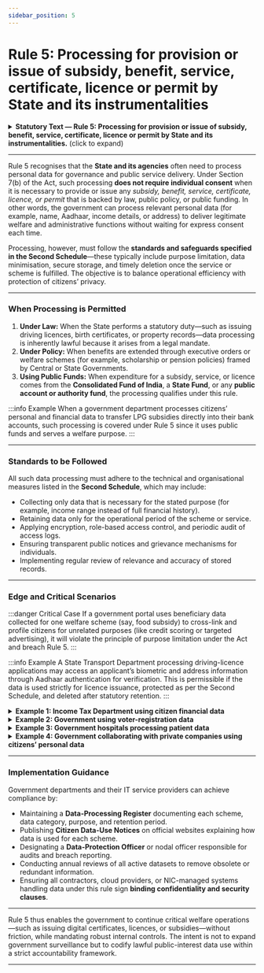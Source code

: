 ```yaml
---
sidebar_position: 5
---
```


# Rule 5: Processing for provision or issue of subsidy, benefit, service, certificate, licence or permit by State and its instrumentalities

<details>
  <summary><strong>Statutory Text — Rule 5: Processing for provision or issue of subsidy, benefit, service, certificate, licence or permit by State and its instrumentalities.</strong> (click to expand)</summary>

5. Processing for provision or issue of subsidy, benefit, service, certificate, licence or permit by State and its instrumentalities.—(1) The State and any of its instrumentalities may process the personal data of a Data Principal under clause (b) of section 7 of the Act to provide or to issue to her any subsidy, benefit, service, certificate, licence or permit that is provided or issued under law or policy or using public funds. <br></br>(2) Processing under this rule shall be done following the standards specified in Second Schedule. <br></br>(3) In this rule and Second Schedule, the reference to any subsidy, benefit, service, certificate, licence or permit that is provided or issued— <br></br>(a) under law shall be construed as a reference to provision or issuance of such subsidy, benefit, service, certificate, licence or permit in exercise of any power of or the performance of any function by the State or any of its instrumentalities under any law for the time being in force; <br></br>(b) under policy shall be construed as a reference to provision or issuance of such subsidy, benefit, service, certificate, licence or permit under any policy or instruction issued by the Central Government or a State Government in exercise of its executive power; and <br></br>(c) using public funds shall be construed as a reference to provision or issuance of such subsidy, benefit, service, certificate, licence or permit by incurring expenditure on the same from, or with accrual of receipts to,—(i) in case of the Central Government or a State Government, the Consolidated Fund of India or the Consolidated Fund of the State or the public account of India or the public account of the State; or (ii) in case of any local or other authority within the territory of India or under the control of the Government of India or of any State, the fund or funds of such authority.
</details>

---

Rule 5 recognises that the **State and its agencies** often need to process personal data for governance and public service delivery. Under Section 7(b) of the Act, such processing **does not require individual consent** when it is necessary to provide or issue any *subsidy, benefit, service, certificate, licence, or permit* that is backed by law, public policy, or public funding. In other words, the government can process relevant personal data (for example, name, Aadhaar, income details, or address) to deliver legitimate welfare and administrative functions without waiting for express consent each time.

Processing, however, must follow the **standards and safeguards specified in the Second Schedule**—these typically include purpose limitation, data minimisation, secure storage, and timely deletion once the service or scheme is fulfilled. The objective is to balance operational efficiency with protection of citizens’ privacy.

---

### When Processing is Permitted  

1. **Under Law:** When the State performs a statutory duty—such as issuing driving licences, birth certificates, or property records—data processing is inherently lawful because it arises from a legal mandate.  
2. **Under Policy:** When benefits are extended through executive orders or welfare schemes (for example, scholarship or pension policies) framed by Central or State Governments.  
3. **Using Public Funds:** When expenditure for a subsidy, service, or licence comes from the **Consolidated Fund of India**, a **State Fund**, or any **public account or authority fund**, the processing qualifies under this rule.

:::info Example
When a government department processes citizens’ personal and financial data to transfer LPG subsidies directly into their bank accounts, such processing is covered under Rule 5 since it uses public funds and serves a welfare purpose.
:::

---

### Standards to be Followed  

All such data processing must adhere to the technical and organisational measures listed in the **Second Schedule**, which may include:
- Collecting only data that is necessary for the stated purpose (for example, income range instead of full financial history).  
- Retaining data only for the operational period of the scheme or service.  
- Applying encryption, role-based access control, and periodic audit of access logs.  
- Ensuring transparent public notices and grievance mechanisms for individuals.  
- Implementing regular review of relevance and accuracy of stored records.

---

### Edge and Critical Scenarios  

:::danger Critical Case
If a government portal uses beneficiary data collected for one welfare scheme (say, food subsidy) to cross-link and profile citizens for unrelated purposes (like credit scoring or targeted advertising), it will violate the principle of purpose limitation under the Act and breach Rule 5.
:::

:::info Example
A State Transport Department processing driving-licence applications may access an applicant’s biometric and address information through Aadhaar authentication for verification. This is permissible if the data is used strictly for licence issuance, protected as per the Second Schedule, and deleted after statutory retention.
:::

<details>
  <summary><strong>Example 1: Income Tax Department using citizen financial data</strong></summary>

The **Income Tax Department** processes citizens’ income statements, PAN, bank details, and employment data to compute taxes, detect evasion, and issue refunds. This processing is conducted under statutory powers granted by the **Income-tax Act, 1961**, and therefore falls under **Rule 5(3)(a)** — processing “under law.”

Since the processing is performed under a clear legal mandate, it does not require individual consent. The Department must, however, follow the Second Schedule standards — ensuring data accuracy, confidentiality, secure storage, and retention only for statutory periods. Sharing anonymised data with policy-research agencies for budget analysis may also be permissible if it cannot re-identify individuals.

:::danger Violation scenario
If the Department shares citizens’ tax or account data with private marketing or credit-rating agencies for “insights” without legal authorisation or explicit consent, it breaches the **purpose-limitation** rule. Such use would violate both the DPDPA and the fiduciary duty of the State.
:::

</details>

<details>
  <summary><strong>Example 2: Government using voter-registration data</strong></summary>

The **Election Commission of India** and State election offices maintain the electoral roll containing voters’ names, addresses, age, and gender. This is collected under the **Representation of the People Act, 1951** and used for electoral verification, polling-booth management, and voter-ID issuance.

Processing for verification, roll maintenance, or voter-ID printing is a lawful function under statute and therefore permitted. The data can be shared only with authorised government printing presses or NIC systems that meet prescribed security standards.

:::danger Violation scenario
If voter data is shared with political parties, data-analytics firms, or social-media advertisers for campaign micro-targeting, it becomes **unauthorised secondary use**. Even though the data originated from a lawful collection, repurposing it for electoral advantage without consent violates **Rule 5** and **purpose-specific limitation** principles.
:::

</details>

<details>
  <summary><strong>Example 3: Government hospitals processing patient data</strong></summary>

A **State Government Hospital** collects patient details such as name, Aadhaar, health condition, prescriptions, and diagnostic results for treatment and insurance claims. This processing is necessary to deliver public healthcare — a legitimate State function funded through the public exchequer.

Processing for medical treatment, billing under public health schemes, and reporting aggregated statistics to the Health Department is lawful. Hospitals must secure records using encryption and limit staff access to medical data. Retention should align with medical-record retention guidelines and the Second Schedule standards.

:::danger Violation scenario
If the hospital later shares identifiable patient data with a private pharmaceutical company for drug marketing or product testing without explicit patient consent, it breaches **data-minimisation** and **lawful-purpose** principles. Even anonymised sharing must follow due-diligence and de-identification protocols.
:::

</details>

<details>
  <summary><strong>Example 4: Government collaborating with private companies using citizens’ personal data</strong></summary>

A **State Transport Department** partners with a private technology vendor to develop a digital-licensing and vehicle-registration portal. The vendor receives access to citizens’ photographs, address proofs, and driving-test data for system operation and maintenance.

This collaboration is permitted if the vendor acts as a **data processor on behalf of the State**, bound by a formal contract specifying purpose, duration, confidentiality, and security obligations. The State remains the **data fiduciary**, retaining full accountability for compliance and user grievance handling.

:::danger Violation scenario
If the private vendor later uses the same citizen database to train AI facial-recognition models, conduct analytics for unrelated commercial projects, or transfer raw data abroad without authorisation, it constitutes a **serious violation**. Such misuse may lead to termination of contract, regulatory penalties, and even criminal liability under other applicable laws.
:::

</details>


---

### Implementation Guidance  

Government departments and their IT service providers can achieve compliance by:  
- Maintaining a **Data-Processing Register** documenting each scheme, data category, purpose, and retention period.  
- Publishing **Citizen Data-Use Notices** on official websites explaining how data is used for each scheme.  
- Designating a **Data-Protection Officer** or nodal officer responsible for audits and breach reporting.  
- Conducting annual reviews of all active datasets to remove obsolete or redundant information.  
- Ensuring all contractors, cloud providers, or NIC-managed systems handling data under this rule sign **binding confidentiality and security clauses**.

---

Rule 5 thus enables the government to continue critical welfare operations—such as issuing digital certificates, licences, or subsidies—without friction, while mandating robust internal controls. The intent is not to expand government surveillance but to codify lawful public-interest data use within a strict accountability framework.

---
